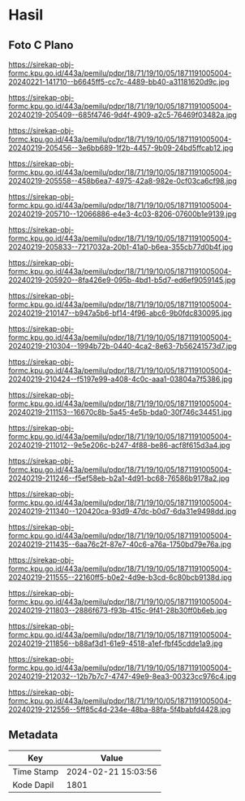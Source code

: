 # Hasil

## Foto C Plano

https://sirekap-obj-formc.kpu.go.id/443a/pemilu/pdpr/18/71/19/10/05/1871191005004-20240221-141710--b6645ff5-cc7c-4489-bb40-a31181620d9c.jpg

https://sirekap-obj-formc.kpu.go.id/443a/pemilu/pdpr/18/71/19/10/05/1871191005004-20240219-205409--685f4746-9d4f-4909-a2c5-76469f03482a.jpg

https://sirekap-obj-formc.kpu.go.id/443a/pemilu/pdpr/18/71/19/10/05/1871191005004-20240219-205456--3e6bb689-1f2b-4457-9b09-24bd5ffcab12.jpg

https://sirekap-obj-formc.kpu.go.id/443a/pemilu/pdpr/18/71/19/10/05/1871191005004-20240219-205558--458b6ea7-4975-42a8-982e-0cf03ca6cf98.jpg

https://sirekap-obj-formc.kpu.go.id/443a/pemilu/pdpr/18/71/19/10/05/1871191005004-20240219-205710--12066886-e4e3-4c03-8206-07600b1e9139.jpg

https://sirekap-obj-formc.kpu.go.id/443a/pemilu/pdpr/18/71/19/10/05/1871191005004-20240219-205833--7217032a-20b1-41a0-b6ea-355cb77d0b4f.jpg

https://sirekap-obj-formc.kpu.go.id/443a/pemilu/pdpr/18/71/19/10/05/1871191005004-20240219-205920--8fa426e9-095b-4bd1-b5d7-ed6ef9059145.jpg

https://sirekap-obj-formc.kpu.go.id/443a/pemilu/pdpr/18/71/19/10/05/1871191005004-20240219-210147--b947a5b6-bf14-4f96-abc6-9b0fdc830095.jpg

https://sirekap-obj-formc.kpu.go.id/443a/pemilu/pdpr/18/71/19/10/05/1871191005004-20240219-210304--1994b72b-0440-4ca2-8e63-7b56241573d7.jpg

https://sirekap-obj-formc.kpu.go.id/443a/pemilu/pdpr/18/71/19/10/05/1871191005004-20240219-210424--f5197e99-a408-4c0c-aaa1-03804a7f5386.jpg

https://sirekap-obj-formc.kpu.go.id/443a/pemilu/pdpr/18/71/19/10/05/1871191005004-20240219-211153--16670c8b-5a45-4e5b-bda0-30f746c34451.jpg

https://sirekap-obj-formc.kpu.go.id/443a/pemilu/pdpr/18/71/19/10/05/1871191005004-20240219-211012--9e5e206c-b247-4f88-be86-acf8f615d3a4.jpg

https://sirekap-obj-formc.kpu.go.id/443a/pemilu/pdpr/18/71/19/10/05/1871191005004-20240219-211246--f5ef58eb-b2a1-4d91-bc68-76586b9178a2.jpg

https://sirekap-obj-formc.kpu.go.id/443a/pemilu/pdpr/18/71/19/10/05/1871191005004-20240219-211340--120420ca-93d9-47dc-b0d7-6da31e9498dd.jpg

https://sirekap-obj-formc.kpu.go.id/443a/pemilu/pdpr/18/71/19/10/05/1871191005004-20240219-211435--6aa76c2f-87e7-40c6-a76a-1750bd79e76a.jpg

https://sirekap-obj-formc.kpu.go.id/443a/pemilu/pdpr/18/71/19/10/05/1871191005004-20240219-211555--22160ff5-b0e2-4d9e-b3cd-6c80bcb9138d.jpg

https://sirekap-obj-formc.kpu.go.id/443a/pemilu/pdpr/18/71/19/10/05/1871191005004-20240219-211803--2886f673-f93b-415c-9f41-28b30ff0b6eb.jpg

https://sirekap-obj-formc.kpu.go.id/443a/pemilu/pdpr/18/71/19/10/05/1871191005004-20240219-211856--b88af3d1-61e9-4518-a1ef-fbf45cdde1a9.jpg

https://sirekap-obj-formc.kpu.go.id/443a/pemilu/pdpr/18/71/19/10/05/1871191005004-20240219-212032--12b7b7c7-4747-49e9-8ea3-00323cc976c4.jpg

https://sirekap-obj-formc.kpu.go.id/443a/pemilu/pdpr/18/71/19/10/05/1871191005004-20240219-212556--5ff85c4d-234e-48ba-88fa-5f4babfd4428.jpg


## Metadata

| Key        | Value               |
| ---------- | ------------------- |
| Time Stamp | 2024-02-21 15:03:56 |
| Kode Dapil | 1801                |



